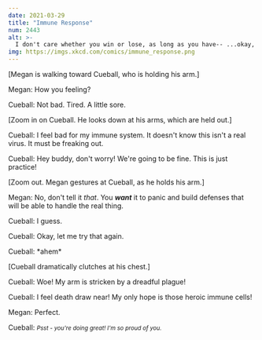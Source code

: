 ```yaml
---
date: 2021-03-29
title: "Immune Response"
num: 2443
alt: >-
  I don't care whether you win or lose, as long as you have-- ...okay, sorry, I'm being reminded I very much care whether you win or lose. I need you to win, that's very important.
img: https://imgs.xkcd.com/comics/immune_response.png
---
```

[Megan is walking toward Cueball, who is holding his arm.]

Megan: How you feeling?

Cueball: Not bad. Tired. A little sore.

[Zoom in on Cueball. He looks down at his arms, which are held out.]

Cueball: I feel bad for my immune system. It doesn't know this isn't a real virus. It must be freaking out.

Cueball: Hey buddy, don't worry! We're going to be fine. This is just practice!

[Zoom out. Megan gestures at Cueball, as he holds his arm.]

Megan: No, don't tell it *that*. You ***want*** it to panic and build defenses that will be able to handle the real thing.

Cueball: I guess.

Cueball: Okay, let me try that again.

Cueball: \*ahem\*

[Cueball dramatically clutches at his chest.]

Cueball: Woe! My arm is stricken by a dreadful plague!

Cueball: I feel death draw near! My only hope is those heroic immune cells!

Megan: Perfect.

Cueball: <small>*Psst - you're doing great! I'm so proud of you.*</small>